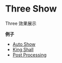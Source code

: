 # Three Show

Three 效果展示

**例子**

- [Auto Show](https://985563349.github.io/three-show/auto-show)
- [King Shall](https://985563349.github.io/three-show/king-shall)
- [Post Processing](https://985563349.github.io/three-show/post-processing)
